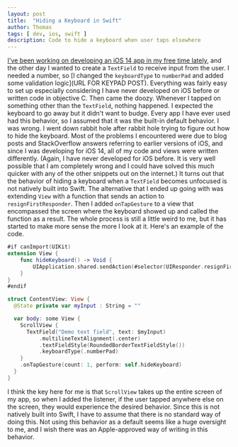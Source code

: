 ```yaml
---
layout: post
title:  "Hiding a Keyboard in Swift"
author: Thomas
tags: [ dev, ios, swift ]
description: Code to hide a keyboard when user taps elsewhere
---
```


[I've been working on developing an iOS 14 app in my free time lately](https://thomasstep.dev/blog/i-built-and-published-an-iphone-app), and the other day I wanted to create a `TextField` to receive input from the user. I needed a number, so [I changed the `keyboardType` to `numberPad` and added some validation logic](URL FOR KEYPAD POST). Everything was fairly easy to set up especially considering I have never developed on iOS before or written code in objective C. Then came the doozy. Whenever I tapped on something other than the `TextField`, nothing happened. I expected the keyboard to go away but it didn't want to budge. Every app I have ever used had this behavior, so I assumed that it was the built-in default behavior. I was wrong. I went down rabbit hole after rabbit hole trying to figure out how to hide the keyboard. Most of the problems I encountered were due to blog posts and StackOverflow answers referring to earlier versions of iOS, and since I was developing for iOS 14, all of my code and views were written differently. (Again, I have never developed for iOS before. It is very well possible that I am completely wrong and I could have solved this much quicker with any of the other snippets out on the internet.) It turns out that the behavior of hiding a keyboard when a `TextField` becomes unfocused is not natively built into Swift. The alternative that I ended up going with was extending `View` with a function that sends an action to `resignFirstResponder`. Then I added `onTapGesture` to a view that encompassed the screen where the keyboard showed up and called the function as a result. The whole process is still a little weird to me, but it has started to make more sense the more I look at it. Here's an example of the code.
```swift
#if canImport(UIKit)
extension View {
    func hideKeyboard() -> Void {
        UIApplication.shared.sendAction(#selector(UIResponder.resignFirstResponder), to: nil, from: nil, for: nil)
    }
}
#endif

struct ContentView: View {
  @State private var myInput : String = ""

  var body: some View {
    ScrollView {
      TextField("Demo text field", text: $myInput)
          .multilineTextAlignment(.center)
          .textFieldStyle(RoundedBorderTextFieldStyle())
          .keyboardType(.numberPad)
    }
    .onTapGesture(count: 1, perform: self.hideKeyboard)
  }
}
```

I think the key here for me is that `ScrollView` takes up the entire screen of my app, so when I added the listener, if the user tapped anywhere else on the screen, they would experience the desired behavior. Since this is not natively built into Swift, I have to assume that there is no standard way of doing this. Not using this behavior as a default seems like a huge oversight to me, and I wish there was an Apple-approved way of writing in this behavior.